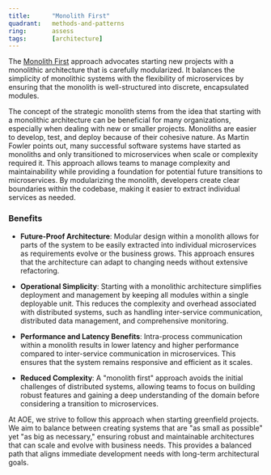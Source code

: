 ```yaml
---
title:      "Monolith First"
quadrant:   methods-and-patterns
ring:       assess
tags:       [architecture]
---
```


The [Monolith First](https://martinfowler.com/bliki/MonolithFirst.html) approach advocates starting new projects with a monolithic architecture that is carefully modularized. It balances the simplicity of monolithic systems with the flexibility of microservices by ensuring that the monolith is well-structured into discrete, encapsulated modules.

The concept of the strategic monolith stems from the idea that starting with a monolithic architecture can be beneficial for many organizations, especially when dealing with new or smaller projects. Monoliths are easier to develop, test, and deploy because of their cohesive nature. As Martin Fowler points out, many successful software systems have started as monoliths and only transitioned to microservices when scale or complexity required it. This approach allows teams to manage complexity and maintainability while providing a foundation for potential future transitions to microservices. By modularizing the monolith, developers create clear boundaries within the codebase, making it easier to extract individual services as needed.

### Benefits

- **Future-Proof Architecture**: Modular design within a monolith allows for parts of the system to be easily extracted into individual microservices as requirements evolve or the business grows. This approach ensures that the architecture can adapt to changing needs without extensive refactoring.

- **Operational Simplicity**: Starting with a monolithic architecture simplifies deployment and management by keeping all modules within a single deployable unit. This reduces the complexity and overhead associated with distributed systems, such as handling inter-service communication, distributed data management, and comprehensive monitoring.

- **Performance and Latency Benefits**: Intra-process communication within a monolith results in lower latency and higher performance compared to inter-service communication in microservices. This ensures that the system remains responsive and efficient as it scales.

- **Reduced Complexity**: A "monolith first" approach avoids the initial challenges of distributed systems, allowing teams to focus on building robust features and gaining a deep understanding of the domain before considering a transition to microservices.

At AOE, we strive to follow this approach when starting greenfield projects. We aim to balance between creating systems that are "as small as possible" yet "as big as necessary," ensuring robust and maintainable architectures that can scale and evolve with business needs. This provides a balanced path that aligns immediate development needs with long-term architectural goals.
